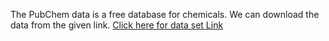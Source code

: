 The PubChem data is a free database for chemicals. We can download the data from the given link.
[Click here for data set Link](https://pubchem.ncbi.nlm.nih.gov/classification/#hid=72)
